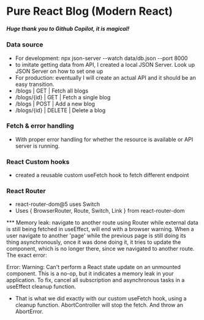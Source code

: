 # Pure React Blog (Modern React)

##### Huge thank you to Github Copilot, it is magical!

### Data source

- For development: npx json-server --watch data/db.json --port 8000
- to imitate getting data from API, I created a local JSON Server. Look up JSON Server on how to set one up
- For production: eventually I will create an actual API and it should be an easy transition.
- /blogs | GET | Fetch all blogs
- /blogs/{id} | GET | Fetch a single blog
- /blogs | POST | Add a new blog
- /blogs/{id} | DELETE | Delete a blog

### Fetch & error handling

- With proper error handling for whether the resource is available or API server is running.

### React Custom hooks

- created a reusable custom useFetch hook to fetch different endpoint

### React Router

- react-router-dom@5 uses Switch
- Uses { BrowserRouter, Route, Switch, Link } from react-router-dom

\*\*\* Memory leak: navigate to another route using Router while external data is still being fetched in useEffect, will end with a browser warning. When a user navigate to another 'page' while the previous page is still doing its thing asynchronously, once it was done doing it, it tries to update the component, which is no longer there, since we navigated to another route. The exact error:

Error: Warning: Can't perform a React state update on an unmounted component. This is a no-op, but it indicates a memory leak in your application. To fix, cancel all subscription and asynchronous tasks in a useEffect cleanup function.

- That is what we did exactly with our custom useFetch hook, using a cleanup function. AbortController will stop the fetch. And throw an AbortError.
